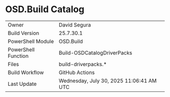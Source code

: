 ﻿# OSD.Build Catalog

| | |
|-|-|
| Owner | David Segura |
| Build Version | 25.7.30.1 |
| PowerShell Module | OSD.Build |
| PowerShell Function | Build-OSDCatalogDriverPacks |
| Files | build-driverpacks.* |
| Build Workflow | GitHub Actions |
| Last Update | Wednesday, July 30, 2025 11:06:41 AM UTC |
